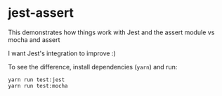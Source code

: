 # jest-assert

This demonstrates how things work with Jest and the assert module vs mocha and assert

I want Jest's integration to improve :)

To see the difference, install dependencies (`yarn`) and run:

```
yarn run test:jest
yarn run test:mocha
```

